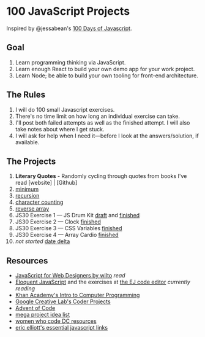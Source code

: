 # 100 JavaScript Projects

Inspired by @jessabean's [100 Days of Javascript](https://github.com/jessabean/100-javascript-projects).

## Goal

1. Learn programming thinking via JavaScript.
2. Learn enough React to build your own demo app for your work project.
3. Learn Node; be able to build your own tooling for front-end architecture.


## The Rules

1. I will do 100 small Javascript exercises.
2. There's no time limit on how long an individual exercise can take.
3. I'll post both failed attempts as well as the finished attempt. I will also take notes about where I get stuck.
4. I will ask for help when I need it—before I look at the answers/solution, if available.

## The Projects

1. **Literary Quotes** - Randomly cycling through quotes from books I've read [website] | [Github]
2. [minimum](exercises/081616-minimum.js)
3. [recursion](exercises/081816-recursion.js)
4. [character counting](exercises/081816-beancounting.js)
5. [reverse array](exercises/083016-reversearray.js)
6. JS30 Exercise 1 — JS Drum Kit [draft](exercises/wesbos-js30/01%20-%20JavaScript%20Drum%20Kit/draft-code.js) and [finished](exercises/wesbos-js30/01%20-%20JavaScript%20Drum%20Kit/index-START.html)
7. JS30 Exercise 2 — Clock [finished](exercises/wesbos-js30/02%20-%20JS%20and%20CSS%20Clock/index-START.html)
8. JS30 Exercise 3 — CSS Variables [finished](exercises/wesbos-js30/03%20-%20CSS%20Variables/index-START.html)
9. JS30 Exercise 4 — Array Cardio [finished](exercises/wesbos-js30/04%20-%20Array%20Cardio%20Day%201/index-START.html)
10. *not started* [date delta](exercises/060917-datedelta.js)

## Resources

* [JavaScript for Web Designers by wilto](https://abookapart.com/products/javascript-for-web-designers) _read_
* [Eloquent JavaScript](http://eloquentjavascript.net) and the exercises at [the EJ code editor](http://eloquentjavascript.net/code/) _currently reading_
* [Khan Academy's Intro to Computer Programming](https://www.khanacademy.org/computing/computer-programming/programming)
* [Google Creative Lab's Coder Projects](https://googlecreativelab.github.io/coder-projects/)
* [Advent of Code](http://adventofcode.com/)
* [mega project idea list](http://www.dreamincode.net/forums/topic/78802-martyr2s-mega-project-ideas-list/)
* [women who code DC resources](https://github.com/womenwhocodedc/front-end-community/blob/master/study-guides/javascript_study_guide.md)
* [eric elliott's essential javascript links](https://github.com/ericelliott/essential-javascript-links)
